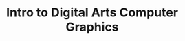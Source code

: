 ---
title: Intro to Digital Arts Computer Graphics
number: ART 201
academic-home: Arts & Arch
program-core: true
course-type: [Prescribed]
description: This is a course in which the students work with raster graphic, vector graphics and text layout programs. The purpose of the course is to give an introduction to how computer hardware and software can be used to produce works of art and design, which can be exhibited electronically, and also in print. It provides the first step for students interested in realizing their artwork using computers to develop and realize it.
bulletin-link: https://bulletins.psu.edu/search/?search=%22art+201%22
pathway-list:
---